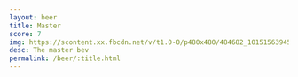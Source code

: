 ```yaml
---
layout: beer
title: Master
score: 7
img: https://scontent.xx.fbcdn.net/v/t1.0-0/p480x480/484682_10151563945163745_604451899_n.jpg?oh=42a1dcdfdbd4de3ec956cf91cd9d8978&oe=587088C0
desc: The master bev
permalink: /beer/:title.html
---
```


